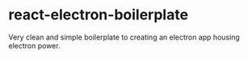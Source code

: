 # react-electron-boilerplate
Very clean and simple boilerplate to creating an electron app housing electron power.
